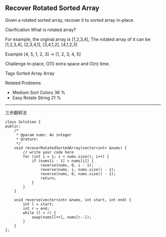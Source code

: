 ## Recover Rotated Sorted Array  ##

Given a rotated sorted array, recover it to sorted array in-place.

Clarification
What is rotated array?

For example, the orginal array is [1,2,3,4], The rotated array of it can be [1,2,3,4], [2,3,4,1], [3,4,1,2], [4,1,2,3]

Example
[4, 5, 1, 2, 3] -> [1, 2, 3, 4, 5]

Challenge 
In-place, O(1) extra space and O(n) time.

Tags 
Sorted Array Array

Related Problems 

- Medium Sort Colors 36 %
- Easy Rotate String 21 %

----------
三步翻转法

	class Solution {
	public:
	    /*
	     * @param nums: An integer
	     * @return: 
	     */
	    void recoverRotatedSortedArray(vector<int> &nums) {
	        // write your code here
	        for (int i = 1; i < nums.size(); i++) {
	            if (nums[i - 1] > nums[i]) {
	                reverse(nums, 0, i - 1);
	                reverse(nums, i, nums.size() - 1);
	                reverse(nums, 0, nums.size() - 1);
	                return;
	            }
	        }
	    }
	
	    void reverse(vector<int> &nums, int start, int end) {
	        int l = start;
	        int r = end;
	        while (l < r) {
	            swap(nums[l++], nums[r--]);
	        }
	    }
	};